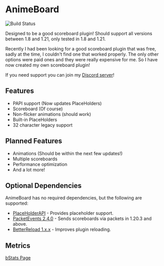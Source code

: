 # AnimeBoard

![Build Status](https://ci.imjustdoom.com/job/AnimeBoard/badge/icon)

Designed to be a good scoreboard plugin! Should support all versions between 1.8 and 1.21, only tested in 1.8 and 1.21.

Recently I had been looking for a good scoreboard plugin that was free, sadly at the time, I couldn't find one that worked properly. The only other options were paid ones and they were really expensive for me. So I have now created my own scoreboard plugin!

If you need support you can join my [Discord server](https://discord.gg/wVCSqV7ptB)!

## Features

- PAPI support (Now updates PlaceHolders)
- Scoreboard (Of course)
- Non-flicker animations (should work)
- Built-in PlaceHolders
- 32 character legacy support

## Planned Features

- Animations (Should be within the next few updates!)
- Multiple scoreboards
- Performance optimization
- And a lot more!

## Optional Dependencies

AnimeBoard has no required dependencies, but the following are supported:

- [PlaceHolderAPI](https://www.spigotmc.org/resources/placeholderapi.6245/) - Provides placeholder support.
- [PacketEvents 2.4.0](https://modrinth.com/plugin/packetevents) - Sends scoreboards via packets in 1.20.3 and above.
- [BetterReload 1.x.x](https://modrinth.com/plugin/betterreload) - Improves plugin reloading.

## Metrics

[bStats Page](https://bstats.org/plugin/bukkit/AnimeBoard/9758)
